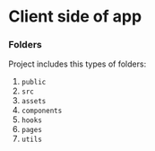 # Client side of app

### Folders

Project includes this types of folders:
  1. `public`
  2. `src`
  3. `assets`
  4. `components`
  5. `hooks`
  6. `pages`
  7. `utils`